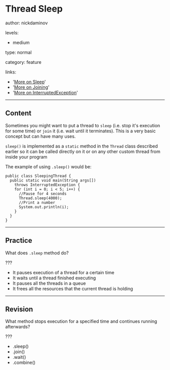 # Thread Sleep
author: nickdaminov

levels:

  - medium

type: normal

category: feature

links:

- '[More on Sleep](https://docs.oracle.com/javase/tutorial/essential/concurrency/sleep.html§)'
- '[More on Joining](https://docs.oracle.com/javase/tutorial/essential/concurrency/join.html)'
- '[More on InterruptedException](https://docs.oracle.com/javase/7/docs/api/java/lang/InterruptedException.html)'

---
## Content

Sometimes you might want to put a thread to `sleep` (i.e. stop it's execution for some time) or `join` it (i.e. wait until it terminates). This is a very basic concept but can have many uses.

`sleep()` is implemented as a `static` method in the `Thread` class described earlier so it can be called directly on it or on any other custom thread from inside your program  

The example of using `.sleep()` would be:

```
public class SleepingThread {
  public static void main(String args[])
    throws InterruptedException {
    for (int i = 0; i < 5; i++) {
      //Pause for 4 seconds
      Thread.sleep(4000);
      //Print a number
      System.out.println(i);
    }
  }
}

```

---
## Practice

What does `.sleep` method do?

???

* It pauses execution of a thread for a certain time
* It waits until a thread finished executing
* It pauses all the threads in a queue
* It frees all the resources that the current thread is holding

---
## Revision

What method stops execution for a specified time and continues running afterwards?

???

* .sleep()
* .join()
* .wait()
* .combine()
